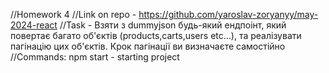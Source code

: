 //Homework 4
    //Link on repo - https://github.com/yaroslav-zoryanyy/may-2024-react 
    //Task - Взяти з dummyjson будь-який ендпоінт, який повертає багато об'єктів (products,carts,users etc...),
        та реалізувати пагінацію цих об'єктів. Крок пагінації ви визначаєте самостійно
    //Commands: npm start - starting project